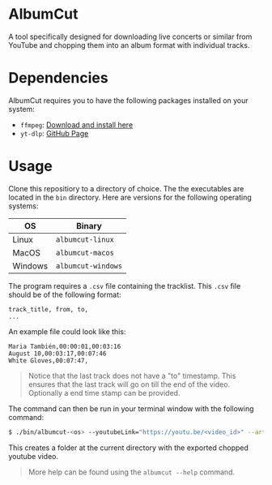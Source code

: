 # AlbumCut

A tool specifically designed for downloading live concerts or similar from YouTube and chopping them into an album format with individual tracks. 

# Dependencies 

AlbumCut requires you to have the following packages installed on your system:

- `ffmpeg`: [Download and install here](https://ffmpeg.org/download.html)
- `yt-dlp`: [GitHub Page](https://github.com/yt-dlp/yt-dlp)


# Usage

Clone this repositiory to a directory of choice. The the executables are located in the `bin` directory. Here are versions for the following operating systems:

| OS      | Binary             |
|---------|--------------------|
| Linux   | `albumcut-linux`   |
| MacOS   | `albumcut-macos`   |
| Windows | `albumcut-windows` |

The program requires a `.csv` file containing the tracklist. This `.csv` file should be of the following format:

```
track_title, from, to,
...
```

An example file could look like this:

```
Maria También,00:00:01,00:03:16
August 10,00:03:17,00:07:46
White Gloves,00:07:47,

```
> Notice that the last track does not have a "to" timestamp. This ensures that the last track will go on till the end of the video. Optionally a end time stamp can be provided.

The command can then be run in your terminal window with the following command:

```bash
$ ./bin/albumcut-<os> --youtubeLink="https://youtu.be/<video_id>" --artist="Artist Name" --albumTitle="Album Title" --year 2023 --cover="cover.png"
```

This creates a folder at the current directory with the exported chopped youtube video.

> More help can be found using the `albumcut --help` command.
